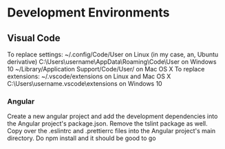 # Development Environments

## Visual Code

To replace settings:
~/.config/Code/User on Linux (in my case, an, Ubuntu derivative)
C:\Users\username\AppData\Roaming\Code\User on Windows 10
~/Library/Application Support/Code/User/ on Mac OS X
To replace extensions:
~/.vscode/extensions on Linux and Mac OS X
C:\Users\username\.vscode\extensions on Windows 10

### Angular

Create a new angular project and add the development dependencies into the Angular project's package.json. Remove the tslint package as well. Copy over the .eslintrc and .prettierrc files into the Angular project's main directory. Do npm install and it should be good to go
